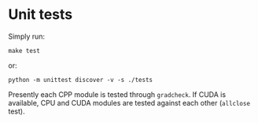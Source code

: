 # Unit tests

Simply run:
```
make test
```
or:
```
python -m unittest discover -v -s ./tests
```

Presently each CPP module is tested through `gradcheck`.
If CUDA is available, CPU and CUDA modules are tested against each other (`allclose` test).
